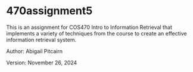 # 470assignment5
This is an assignment for COS470 Intro to Information Retrieval that implements a variety of techniques from the course to create an effective information retrieval system.

Author: Abigail Pitcairn

Version: November 26, 2024
